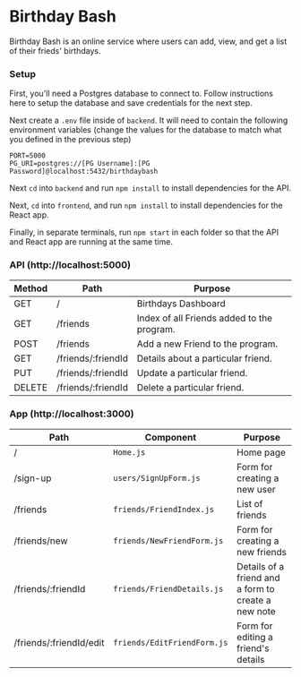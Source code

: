 # Birthday Bash
Birthday Bash is an online service where users can add, view, and get a list of their frieds' birthdays. 

### Setup
First, you'll need a Postgres database to connect to. Follow instructions here to setup the database and save credentials for the next step.

Next create a `.env` file inside of `backend`. It will need to contain the following environment variables (change the values for the database to match what you defined in the previous step)
```
PORT=5000
PG_URI=postgres://[PG Username]:[PG Password]@localhost:5432/birthdaybash
```

Next `cd` into `backend` and run `npm install` to install dependencies for the API.

Next, `cd` into `frontend`, and run `npm install` to install dependencies for the React app.

Finally, in separate terminals, run `npm start` in each folder so that the API and React app are running at the same time.

### API (http://localhost:5000)
| Method | Path                                 | Purpose                                   |
| ------ | ------------------------------------ | ----------------------------------------- |
| GET    | /                                    | Birthdays Dashboard                       |
| GET    | /friends                             | Index of all Friends added to the program.|
| POST   | /friends                             | Add a new Friend to the program.          |
| GET    | /friends/:friendId                   | Details about a particular friend.        |
| PUT    | /friends/:friendId                   | Update a particular friend.               |
| DELETE | /friends/:friendId                   | Delete a particular friend.               |


### App (http://localhost:3000)
| Path                  | Component                 | Purpose                                                                         |
| --------------------- | ------------------------- | ------------------------------------------------------------------------------- |
| /                     | `Home.js`                 | Home page                                                                       |
| /sign-up              | `users/SignUpForm.js`     | Form for creating a new user                                                    |
| /friends               | `friends/FriendIndex.js`    | List of friends                                                                  |
| /friends/new           | `friends/NewFriendForm.js`  | Form for creating a new friends                                                   |
| /friends/:friendId      | `friends/FriendDetails.js`  | Details of a friend and a form to create a new note |
| /friends/:friendId/edit | `friends/EditFriendForm.js` | Form for editing a friend's details                                                        |